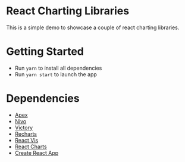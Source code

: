 # React Charting Libraries

This is a simple demo to showcase a couple of react charting libraries.

# Getting Started

- Run `yarn` to install all dependencies
- Run `yarn start` to launch the app

# Dependencies

- [Apex](https://apexcharts.com/)
- [Nivo](https://nivo.rocks/)
- [Victory](https://formidable.com/open-source/victory/docs/victory-chart/)
- [Recharts](https://recharts.org/en-US/)
- [React Vis](https://uber.github.io/react-vis/)
- [React Charts](https://github.com/TanStack/react-charts#readme)
- [Create React App](https://github.com/facebook/create-react-app)

